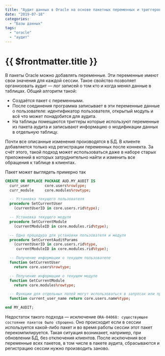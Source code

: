 ```yaml
---
title: "Аудит данных в Oracle на основе пакетных переменных и триггеров"
date: "2019-07-18"
categories: 
  - "Базы данных"
tags: 
  - "oracle"
  - "аудит"
---
```


# {{ $frontmatter.title }}

В пакеты Oracle можно добавлять переменные. Эти переменные имеют свои значения для каждой сессии. Такое свойство позволяет организовать аудит — лог записей о том кто и когда менял данные в таблицах. Общий алгоритм такой:

- Создаётся пакет с переменными.
- После соединения программа записывает в эти переменные данные о пользователе: идентификатор пользователя, открытый модуль и всё что может понадобится для аудита.
- На таблицы помещаются триггеры которые используют переменные из пакета аудита и записывают информацию о модификации данных в отдельную таблицу.

Почти все описанные изменения производятся в БД. В клиенте добавляется только код регистрации переменных после коннекта. За счёт этого, такой подход может использоваться даже в наборе старых приложений в которых затруднительно найти и изменить все обращения к таблице в клиентах.

Пакет может выглядеть примерно так

```sql
CREATE OR REPLACE PACKAGE AUD.MY_AUDIT IS
  curr_user       core.users%rowtype;
  curr_module     core.modules%rowtype;

  -- Установка текущего пользователя
  procedure SetCurrentUser
    (currentUserID in core.users.rid%type);

  -- Установка текущего модуля
  procedure SetCurrentModule
    (currentModuleID in core.modules.rid%type);

  -- Одна процедура для установки пользователя и модуля
  procedure SetCurrentAuditParams
    (currentUserID in core.users.rid%type,
     currentModuleID in core.modules.rid%type);

  -- Получение информации о текущем пользователе
  function GetCurrentUser
    return core.users%rowtype;

  -- Получение информации о текущем модуле
  function GetCurrentModule
    return core.modules%rowtype;

  -- Функции для отдельных полей могут использоваться в запросах или представлениях
  function current_user_name return core.users.name%type;

end MY_AUDIT;
```

Недостаток такого подхода — исключение `ORA-04068: существующее состояние пакетов было сброшено`. Оно происходит если в сессии используется какой-либо пакет и во время работы сессии этот пакет перекомпилируется. Такая ситуация возникакет, например, при обновлении БД, без отключения клиентов. После исключения все переменные всех пакетов, в том числе в пакете аудита, сбрасываются и регистрацию сессии нужно производить заново.
